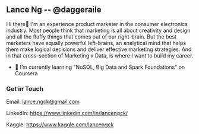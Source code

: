 ## Lance Ng -- @daggeraile 

Hi there👋 I'm an experience product marketer in the consumer electronics industry. Most people think that marketing is all about creativity and design and all the fluffy things that comes out of our right-brain. But the best marketers have equally powerful left-brains, an analytical mind that helps them make logical decisions and deliver effective marketing strategies. And in that cross-section of Marketing x Data, is where I want to build my career.

- 🌱 I’m currently learning "NoSQL, Big Data and Spark Foundations" on Coursera

### Get in Touch
Email: lance.ngck@gmail.com

LinkedIn: https://www.linkedin.com/in/lancengck/

Kaggle: https://www.kaggle.com/lancengck

<!--
**daggeraile/Daggeraile** is a ✨ _special_ ✨ repository because its `README.md` (this file) appears on your GitHub profile.

Here are some ideas to get you started:

- 🔭 I’m currently working on ...
- 🌱 I’m currently learning ...
- 👯 I’m looking to collaborate on ...
- 🤔 I’m looking for help with ...
- 💬 Ask me about ...
- 📫 How to reach me: ...
- 😄 Pronouns: ...
- ⚡ Fun fact: ...
-->
